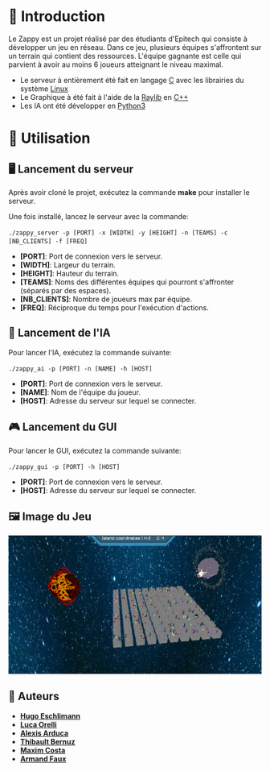 # 🚀 Introduction

Le Zappy est un projet réalisé par des étudiants d'Epitech qui consiste à développer un jeu en réseau. Dans ce jeu, plusieurs équipes s'affrontent sur un terrain qui contient des ressources. L'équipe gagnante est celle qui parvient à avoir au moins 6 joueurs atteignant le niveau maximal.

 - Le serveur à entièrement été fait en langage [C](https://fr.wikipedia.org/wiki/C_(langage)) avec les librairies du système [Linux](https://fr.wikipedia.org/wiki/Linux)
 - Le Graphique à été fait à l'aide de la [Raylib](https://www.raylib.com/) en [C++](https://fr.wikipedia.org/wiki/C%2B%2B)
 - Les IA ont été développer en [Python3](https://www.python.org/)

# 📝 Utilisation

## 🖥️ Lancement du serveur

Après avoir cloné le projet, exécutez la commande **make** pour installer le serveur.

Une fois installé, lancez le serveur avec la commande:

`./zappy_server -p [PORT] -x [WIDTH] -y [HEIGHT] -n [TEAMS] -c [NB_CLIENTS] -f [FREQ]`

- **[PORT]**: Port de connexion vers le serveur.
- **[WIDTH]**: Largeur du terrain.
- **[HEIGHT]**: Hauteur du terrain.
- **[TEAMS]**: Noms des différentes équipes qui pourront s'affronter (séparés par des espaces).
- **[NB_CLIENTS]**: Nombre de joueurs max par équipe.
- **[FREQ]**: Réciproque du temps pour l'exécution d'actions.

## 🧠 Lancement de l'IA

Pour lancer l'IA, exécutez la commande suivante:

`./zappy_ai -p [PORT] -n [NAME] -h [HOST]`

- **[PORT]**: Port de connexion vers le serveur.
- **[NAME]**: Nom de l'équipe du joueur.
- **[HOST]**: Adresse du serveur sur lequel se connecter.

## 🎮 Lancement du GUI

Pour lancer le GUI, exécutez la commande suivante:

`./zappy_gui -p [PORT] -h [HOST]`

- **[PORT]**: Port de connexion vers le serveur.
- **[HOST]**: Adresse du serveur sur lequel se connecter.

## 🖼 Image du Jeu

![Game](./doc/src/intro/images/Game.png)

## 👥 Auteurs

- [**Hugo Eschlimann**](https://github.com/HugoEschlimann)
- [**Luca Orelli**](https://github.com/Thorf1nn)
- [**Alexis Arduca**](https://github.com/Alexis-Arduca)
- [**Thibault Bernuz**](https://github.com/Haaycee)
- [**Maxim Costa**](https://github.com/MaximCosta)
- [**Armand Faux**](https://github.com/armandfaux)
